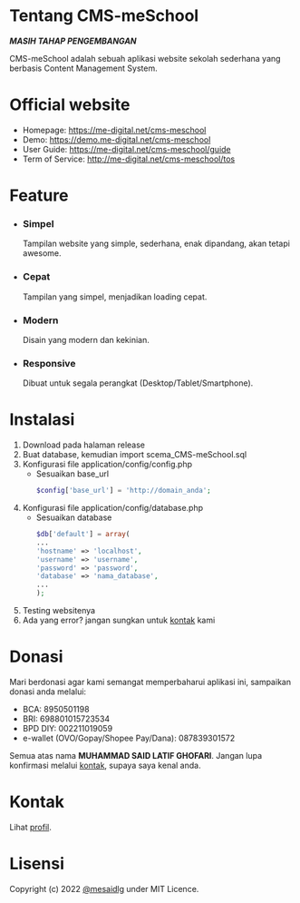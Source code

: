 # Tentang CMS-meSchool
***MASIH TAHAP PENGEMBANGAN***

CMS-meSchool adalah sebuah aplikasi website sekolah sederhana yang berbasis Content Management System.

# Official website
* Homepage: https://me-digital.net/cms-meschool
* Demo: https://demo.me-digital.net/cms-meschool
* User Guide: https://me-digital.net/cms-meschool/guide
* Term of Service: http://me-digital.net/cms-meschool/tos

# Feature
* ### Simpel

  Tampilan website yang simple, sederhana, enak dipandang, akan tetapi awesome.

* ### Cepat

  Tampilan yang simpel, menjadikan loading cepat.

* ### Modern

  Disain yang modern dan kekinian.

* ### Responsive

  Dibuat untuk segala perangkat (Desktop/Tablet/Smartphone).

# Instalasi
1. Download pada halaman release
2. Buat database, kemudian import scema_CMS-meSchool.sql
3. Konfigurasi file application/config/config.php
    - Sesuaikan base_url
        ```php
        $config['base_url'] = 'http://domain_anda';
        ```
4. Konfigurasi file application/config/database.php
    - Sesuaikan database
        ```php
        $db['default'] = array(
        ...
        'hostname' => 'localhost',
        'username' => 'username',
        'password' => 'password',
        'database' => 'nama_database',
        ...
        );
        ```
5. Testing websitenya
6. Ada yang error? jangan sungkan untuk [kontak](#kontak) kami

# Donasi
Mari berdonasi agar kami semangat memperbaharui aplikasi ini, sampaikan donasi anda melalui:
* BCA: 8950501198
* BRI: 698801015723534
* BPD DIY: 002211019059
* e-wallet (OVO/Gopay/Shopee Pay/Dana): 087839301572

Semua atas nama __MUHAMMAD SAID LATIF GHOFARI__.
Jangan lupa konfirmasi melalui [kontak](#kontak), supaya saya kenal anda.

# Kontak
Lihat [profil](https://github.com/mesaidlg).

# Lisensi
Copyright (c) 2022 [@mesaidlg](https://github.com/mesaidlg) under MIT Licence.
